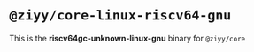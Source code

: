 # `@ziyy/core-linux-riscv64-gnu`

This is the **riscv64gc-unknown-linux-gnu** binary for `@ziyy/core`
